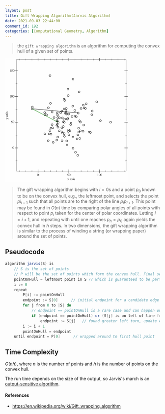 ```yaml
---
layout: post
title: Gift Wrapping Algorithm(Jarvis Algorithm)
date: 2021-09-03 22:44:00
comment_id: 192
categories: [Computational Geometry, Algorithm]
---
```


> the `gift wrapping algorithm` is an algorithm for computing the convex hull of a given set of points.

![](/images/2021-09-03-Gift-Wrapping-Algorithm-Jarvis-Algorithm/Animation_depicting_the_gift_wrapping_algorithm.gif#simulator)

> The gift wrapping algorithm begins with $i=0$s and a point $p_0$ known to be on the convex hull, e.g., the leftmost point, and selects the point $pi_{i+1}$ such that all points are to the right of the line $p_i p_{i+1}$. This point may be found in $O(n)$ time by comparing polar angles of all points with respect to point $p_i$ taken for the center of polar coordinates. Letting $i=i+1$, and repeating with until one reaches $p_h=p_0$ again yields the convex hull in $h$ steps. In two dimensions, the gift wrapping algorithm is similar to the process of winding a string (or wrapping paper) around the set of points.

## Pseudocode

```java
algorithm jarvis(S) is
    // S is the set of points
    // P will be the set of points which form the convex hull. Final set size is i.
    pointOnHull = leftmost point in S // which is guaranteed to be part of the CH(S)
    i := 0
    repeat
        P[i] := pointOnHull
        endpoint := S[0]      // initial endpoint for a candidate edge on the hull
        for j from 0 to |S| do
            // endpoint == pointOnHull is a rare case and can happen only when j == 1 and a better endpoint has not yet been set for the loop
            if (endpoint == pointOnHull) or (S[j] is on left of line from P[i] to endpoint) then
                endpoint := S[j]   // found greater left turn, update endpoint
        i := i + 1
        pointOnHull = endpoint
    until endpoint = P[0]      // wrapped around to first hull point
```

## Time Complexity

$O(nh)$, where $n$ is the number of points and $h$ is the number of points on the convex hull.

The run time depends on the size of the output, so Jarvis's march is an [output-sensitive algorithm](https://en.wikipedia.org/wiki/Output-sensitive_algorithm).

#### References

- <https://en.wikipedia.org/wiki/Gift_wrapping_algorithm>

